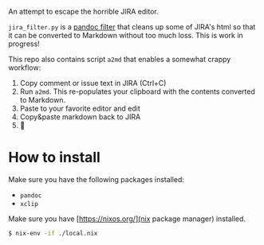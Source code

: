An attempt to escape the horrible JIRA editor.

`jira_filter.py` is a [pandoc filter](https://pandoc.org/filters.html) that cleans up some of JIRA's html so that it can be converted to Markdown without too much loss. This is work in progress!

This repo also contains script `a2md` that enables a somewhat crappy workflow:

1. Copy comment or issue text in JIRA (Ctrl+C)
2. Run `a2md`. This re-populates your clipboard with the contents converted to Markdown.
3. Paste to your favorite editor and edit
4. Copy&paste markdown back to JIRA
5. 🥲


# How to install

Make sure you have the following packages installed:
- `pandoc`
- `xclip`

Make sure you have [https://nixos.org/](nix package manager) installed.

```sh
$ nix-env -if ./local.nix
```
